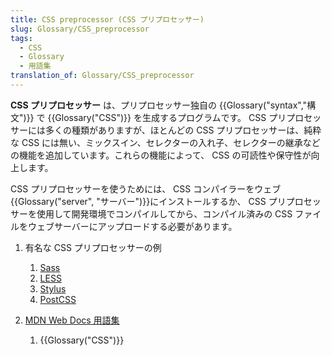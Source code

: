 ```yaml
---
title: CSS preprocessor (CSS プリプロセッサー)
slug: Glossary/CSS_preprocessor
tags:
  - CSS
  - Glossary
  - 用語集
translation_of: Glossary/CSS_preprocessor
---
```

**CSS プリプロセッサー** は、プリプロセッサー独自の {{Glossary("syntax","構文")}} で {{Glossary("CSS")}} を生成するプログラムです。 CSS プリプロセッサーには多くの種類がありますが、ほとんどの CSS プリプロセッサーは、純粋な CSS には無い、ミックスイン、セレクターの入れ子、セレクターの継承などの機能を追加しています。これらの機能によって、 CSS の可読性や保守性が向上します。

CSS プリプロセッサーを使うためには、 CSS コンパイラーをウェブ{{Glossary("server", "サーバー")}}にインストールするか、 CSS プリプロセッサーを使用して開発環境でコンパイルしてから、コンパイル済みの CSS ファイルをウェブサーバーにアップロードする必要があります。

1.  有名な CSS プリプロセッサーの例

    1.  [Sass](http://sass-lang.com/)
    2.  [LESS](http://lesscss.org/)
    3.  [Stylus](http://stylus-lang.com/)
    4.  [PostCSS](http://postcss.org/)

2.  [MDN Web Docs 用語集](/ja/docs/Glossary)

    1.  {{Glossary("CSS")}}
